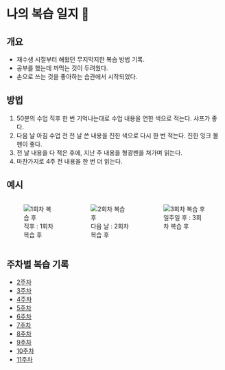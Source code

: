 # 나의 복습 일지 📝
## 개요
- 재수생 시절부터 해왔던 무지막지한 복습 방법 기록.
- 공부를 했는데 까먹는 것이 두려웠다.
- 손으로 쓰는 것을 좋아하는 습관에서 시작되었다.

## 방법
1. 50분의 수업 직후 한 번 기억나는대로 수업 내용을 연한 색으로 적는다. 샤프가 좋다.
2. 다음 날 아침 수업 전 전 날 쓴 내용을 진한 색으로 다시 한 번 적는다. 진한 잉크 볼펜이 좋다.
3. 전 날 내용을 다 적은 후에, 지난 주 내용을 형광펜을 쳐가며 읽는다.
4. 마찬가지로 4주 전 내용을 한 번 더 읽는다.
 
## 예시
 <div style="display:flex; justify-content: space-between;">
    <figure>
    <img src="https://sthgml.github.io/blog/images/planner_ex_01.png" alt="1회차 복습 후"></img>
    <figcaption>직후 : 1회차 복습 후
    </figcaption>
    </figure>
    <figure>
    <img src="https://sthgml.github.io/blog/images/planner_ex_02.png" alt="2회차 복습 후"></img>
    <figcaption>
    다음 날 : 2회차 복습 후
    </figcaption>
    </figure>
    <figure>
    <img src="https://sthgml.github.io/blog/images/planner_ex_03.png" alt="3회차 복습 후"></img>
    <figcaption>
    일주일 후 : 3회차 복습 후
    </figcaption>
    </figure>
</div>

## 주차별 복습 기록
- [2주차](https://sthgml.github.io/blog/Review/2주차%20복습)
- [3주차](https://sthgml.github.io/blog/Review/3주차%20복습)
- [4주차](https://sthgml.github.io/blog/Review/4주차%20복습)
- [5주차](https://sthgml.github.io/blog/Review/5주차%20복습)
- [6주차](https://sthgml.github.io/blog/Review/6주차%20복습)
- [7주차](https://sthgml.github.io/blog/Review/7주차%20복습)
- [8주차](https://sthgml.github.io/blog/Review/8주차%20복습)
- [9주차](https://sthgml.github.io/blog/Review/9주차%20복습)
- [10주차](https://sthgml.github.io/blog/Review/10주차%20복습)
- [11주차](https://sthgml.github.io/blog/Review/11주차%20복습)